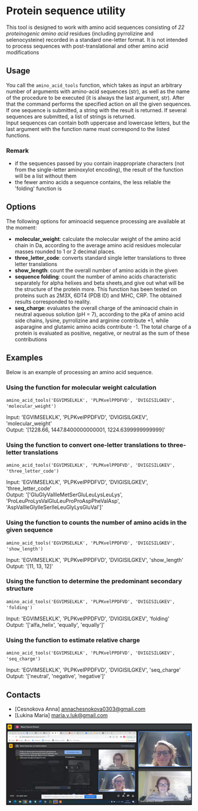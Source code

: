 ﻿ 
# Protein sequence utility  
This tool is designed  to work with amino acid sequences consisting of _22 proteinogenic amino acid_ residues (including pyrrolizine and selenocysteine) recorded in a standard one-letter format. It is not intended to process sequences with post-translational and other amino acid modifications

## Usage  
You call the `amino_acid_tools` function, which takes as input an arbitrary number of arguments with amino-acid sequences (str), as well as the name of the procedure to be executed (it is always the last argument, str). After that the command performs the specified action on all the given sequences. If one sequence is submitted, a string with the result is returned. If several sequences are submitted, a list of strings is returned.  
Input sequences can contain both uppercase and lowercase letters, but the last argument with the function name must correspond to the listed functions.

### Remark  
- if the sequences passed by you contain inappropriate characters (not from the single-letter aminoxylot encoding), the result of the function will be a list without them  
- the fewer amino acids a sequence contains, the less reliable the 'folding' function is

## Options  
The following options for aminoacid sequence processing are available at the moment:

- **molecular_weight**: calculate the molecular weight of the amino acid chain in Da, according to the average amino acid residues molecular masses rounded to 1 or 2 decimal places.  
- **three_letter_code**: converts standard single letter translations to three letter translations  
- **show_length**: count the overall number of amino acids in the given  
- **sequence folding**: count the number of amino acids characteristic separately for alpha helixes and beta sheets,and give out what will be the structure of the protein more. This function has been tested on proteins such as 2M3X, 6DT4 (PDB ID) and MHC, CRP. The obtained results corresponded to reality.  
- **seq_charge**: evaluates the overall charge of the aminoacid chain in neutral aqueous solution (pH = 7), according to the pKa of amino acid side chains, lysine, pyrrolizine and arginine contribute +1, while asparagine and glutamic amino acids contribute -1. The total charge of a protein is evaluated as positive, negative, or neutral as the sum of these contributions
  
## Examples  
Below is an example of processing an amino acid sequence.

### Using the function for molecular weight calculation

```shell  
amino_acid_tools('EGVIMSELKLK', 'PLPKvelPPDFVD', 'DVIGISILGKEV', 'molecular_weight')  
```

Input: 'EGVIMSELKLK', 'PLPKvelPPDFVD', 'DVIGISILGKEV', 'molecular_weight'  
Output: '[1228.66, 1447.8400000000001, 1224.6399999999999]'

### Using the function to convert one-letter translations to three-letter translations

```shell  
amino_acid_tools('EGVIMSELKLK', 'PLPKvelPPDFVD', 'DVIGISILGKEV', 'three_letter_code')  
```

Input: 'EGVIMSELKLK', 'PLPKvelPPDFVD', 'DVIGISILGKEV', 'three_letter_code'  
Output: '['GluGlyValIleMetSerGluLeuLysLeuLys', 'ProLeuProLysValGluLeuProProAspPheValAsp', 'AspValIleGlyIleSerIleLeuGlyLysGluVal']'

### Using the function to counts the number of amino acids in the given sequence

```shell  
amino_acid_tools('EGVIMSELKLK', 'PLPKvelPPDFVD', 'DVIGISILGKEV', 'show_length')  
```

Input: 'EGVIMSELKLK', 'PLPKvelPPDFVD', 'DVIGISILGKEV', 'show_length'  
Output: '[11, 13, 12]'

### Using the function to determine the predominant secondary structure

```shell  
amino_acid_tools('EGVIMSELKLK', 'PLPKvelPPDFVD', 'DVIGISILGKEV', 'folding')  
```  
Input: 'EGVIMSELKLK', 'PLPKvelPPDFVD', 'DVIGISILGKEV', 'folding'  
Output: '['alfa_helix', 'equally', 'equally']'

### Using the function to estimate relative charge

```shell  
amino_acid_tools('EGVIMSELKLK', 'PLPKvelPPDFVD', 'DVIGISILGKEV', 'seq_charge')  
```

Input: 'EGVIMSELKLK', 'PLPKvelPPDFVD', 'DVIGISILGKEV', 'seq_charge'  
Output: '['neutral', 'negative', 'negative']'

  

## Contacts  
- [Cesnokova Anna] annachesnokova0303@gmail.com
 - [Lukina Maria] 
 maria.v.luk@gmail.com

![Screenshot](https://github.com/anisssum/HW4_Functions2/blob/HW4_Chesnokova/%D0%A1%D0%BD%D0%B8%D0%BC%D0%BE%D0%BA%20%D1%8D%D0%BA%D1%80%D0%B0%D0%BD%D0%B0%202023-09-30%20223608.png)
